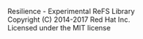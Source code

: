 Resilience - Experimental ReFS Library  
Copyright (C) 2014-2017 Red Hat Inc.  
Licensed under the MIT license
